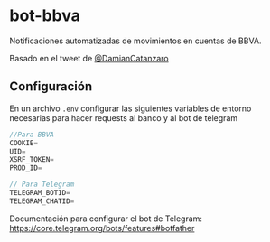 # bot-bbva

Notificaciones automatizadas de movimientos en cuentas de BBVA.

Basado en el tweet de [@DamianCatanzaro](https://twitter.com/DamianCatanzaro/status/1582422766971547649)

## Configuración

En un archivo `.env` configurar las siguientes variables de entorno necesarias para hacer requests al banco y al bot de telegram

```javascript
//Para BBVA
COOKIE=
UID=
XSRF_TOKEN=
PROD_ID=

// Para Telegram
TELEGRAM_BOTID=
TELEGRAM_CHATID=
```

Documentación para configurar el bot de Telegram: https://core.telegram.org/bots/features#botfather

